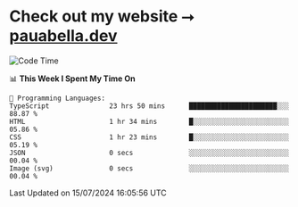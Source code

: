 # Check out my website ⭢ [pauabella.dev](https://pauabella.dev)

<!--START_SECTION:waka-->
![Code Time](http://img.shields.io/badge/Code%20Time-3%2C567%20hrs%2031%20mins-blue)

📊 **This Week I Spent My Time On** 

```text
💬 Programming Languages: 
TypeScript               23 hrs 50 mins      ██████████████████████░░░   88.87 % 
HTML                     1 hr 34 mins        █░░░░░░░░░░░░░░░░░░░░░░░░   05.86 % 
CSS                      1 hr 23 mins        █░░░░░░░░░░░░░░░░░░░░░░░░   05.19 % 
JSON                     0 secs              ░░░░░░░░░░░░░░░░░░░░░░░░░   00.04 % 
Image (svg)              0 secs              ░░░░░░░░░░░░░░░░░░░░░░░░░   00.04 % 
```


 Last Updated on 15/07/2024 16:05:56 UTC
<!--END_SECTION:waka-->
